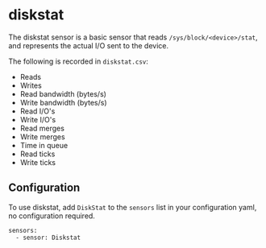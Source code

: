 # diskstat
The diskstat sensor is a basic sensor that reads `/sys/block/<device>/stat`, and represents the actual I/O sent to the device.

The following is recorded in `diskstat.csv`:
* Reads
* Writes
* Read bandwidth (bytes/s)
* Write bandwidth (bytes/s)
* Read I/O's
* Write I/O's
* Read merges
* Write merges
* Time in queue
* Read ticks
* Write ticks

## Configuration
To use diskstat, add `DiskStat` to the `sensors` list in your configuration yaml, no configuration required.
```
sensors:
  - sensor: Diskstat
```
